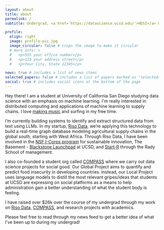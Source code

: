 ```yaml
---
layout: about
title: about
permalink: /
subtitle: Undergrad, <a href='https://datascience.ucsd.edu/'>HDSI</a> UCSD

profile:
  align: right
  image: profile-pic.jpg
  image_circular: false # crops the image to make it circular
  # more_info: >
  #   <p>555 your office number</p>
  #   <p>123 your address street</p>
  #   <p>Your City, State 12345</p>

news: true # includes a list of news items
selected_papers: false # includes a list of papers marked as "selected={true}"
social: true # includes social icons at the bottom of the page
---
```


Hey there! I am a student at University of California San Diego studying data science with an emphasis on machine learning. I'm really interested in distributed computing and applications of machine learning to supply chains. I love [making music](https://soundcloud.com/teo-perona) and surfing in my free time. 

I’m currently building systems to identify and extract structured data from text using LLMs. In my startup, [Riso Data](https://www.risodata.com/), we’re applying this technology to build a real-time graph database modeling agricultural supply chains in the global south, starting with West Africa. Through Riso Data, I have been involved in the [NSF I-Corps program](https://new.nsf.gov/funding/initiatives/i-corps) for sustainable innovation, The Basement - [Blackstone Launchpad](https://thebasement.ucsd.edu/portfolio/current/mansa-capital.html) at UCSD, and [Start-R](https://rady.ucsd.edu/why/centers/sullivan/programs/accelerate.html) through the Rady School of management. 

I also co-founded a student org called [COMPASS](https://compassinstitution.com/) where we carry out data science projects for social good. Our Global Project aims to quantify and predict food insecurity in developing countries. Instead, our Local Project uses language models to distill the most relevant gripes/ideas that students at UCSD are expressing on social platforms as a means to help administration gain a better understanding of what the student body is feeling.  

I have raised over $26k over the course of my undergrad through my work on [Riso Data](https://www.risodata.com/), [COMPASS](https://compassinstitution.com/), and research projects with academics. 

Please feel free to read through my news feed to get a better idea of what I've been up to during my undergrad!